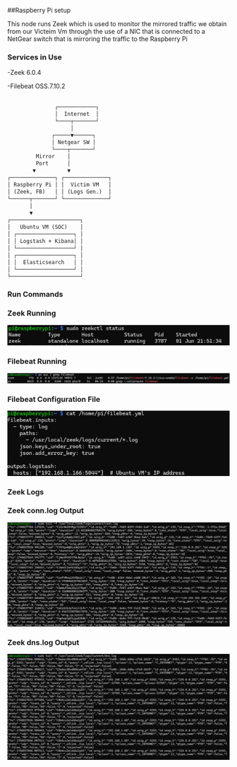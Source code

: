 ##Raspberry Pi setup

This node runs Zeek which is used to monitor the mirrored traffic we obtain from our Victeim Vm through the use of a NIC that is connected to a NetGear switch that is mirroring the traffic to the Raspberry Pi

### Services in Use 
-Zeek 6.0.4

-Filebeat OSS.7.10.2

```

               ┌────────────┐
               │  Internet  │
               └────┬───────┘
                    │
              ┌─────▼──────┐
              │ Netgear SW │
              └────┬───────┘
         Mirror    │
         Port      │
        ▼          ▼
┌──────────────┐ ┌──────────────┐
│ Raspberry Pi │ │  Victim VM   │
│ (Zeek, FB)   │ │ (Logs Gen.)  │
└──────┬───────┘ └──────────────┘
       │
       ▼
┌──────────────────────┐
│   Ubuntu VM (SOC)    │
│ ┌──────────────────┐ │
│ │ Logstash + Kibana│ │
│ └──────────────────┘ │
│ ┌──────────────────┐ │
│ │  Elasticsearch   │ │
│ └──────────────────┘ │
└──────────────────────┘
```

### Run Commands
### Zeek Running
![Zeek Status](https://raw.githubusercontent.com/Daniel1Cani/hybrid-network-defense-lab/screenshots/zeek-status.png)

### Filebeat Running
![Filebeat Status](https://raw.githubusercontent.com/Daniel1Cani/hybrid-network-defense-lab/screenshots/Filebeat_status.png)

### Filebeat Configuration File

![Filebeat Config](https://raw.githubusercontent.com/Daniel1Cani/hybrid-network-defense-lab/screenshots/filebeat_config.png)


### Zeek Logs
### Zeek conn.log Output
![Connection Logs](https://raw.githubusercontent.com/Daniel1Cani/hybrid-network-defense-lab/screenshots/conn_logs.png)


### Zeek dns.log Output
![DNS Logs](https://raw.githubusercontent.com/Daniel1Cani/hybrid-network-defense-lab/screenshots/DNS_LOGS.png)

